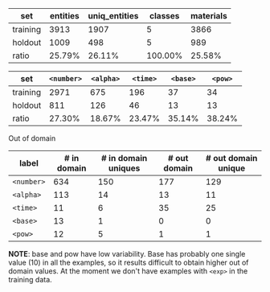 | set      | entities | uniq_entities | classes  | materials |
|----------|----------|---------------|----------|-----------|
| training | 3913     | 1907          | 5        | 3866      |
| holdout  | 1009     | 498           | 5        | 989       |
| ratio    | 25.79%   | 26.11%        | 100.00%  | 25.58%    |



| set        | `<number>` | `<alpha>` | `<time>` | `<base>` | `<pow>` |
|------------|------------|-----------|----------|----------|---------|
| training   | 2971       | 675       | 196      | 37       | 34      |
| holdout    | 811        | 126       | 46       | 13       | 13      |
| ratio      | 27.30%     | 18.67%    | 23.47%   | 35.14%   | 38.24%  |



Out of domain

| label       | # in domain | # in domain uniques | # out domain | # out domain unique |
|-------------|-------------|---------------------|--------------|---------------------|
| `<number>`  | 634         | 150                 | 177          | 129                 |
| `<alpha>`   | 113         | 14                  | 13           | 11                  |
| `<time>`    | 11          | 6                   | 35           | 25                  |
| `<base>`    | 13          | 1                   | 0            | 0                   |
| `<pow>`     | 12          | 5                   | 1            | 1                   |

**NOTE**: base and pow have low variability. Base has probably one single value (10) in all the examples, 
so it results difficult to obtain higher out of domain values. 
At the moment we don't have examples with `<exp>` in the training data. 
